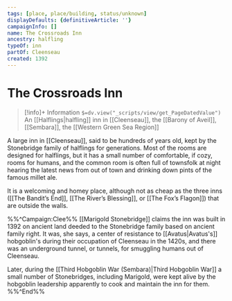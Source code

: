 ```yaml
---
tags: [place, place/building, status/unknown]
displayDefaults: {definitiveArticle: ''}
campaignInfo: []
name: The Crossroads Inn
ancestry: halfling
typeOf: inn
partOf: Cleenseau
created: 1392
---
```

# The Crossroads Inn
>[!info]+ Information
> `$=dv.view("_scripts/view/get_PageDatedValue")`
> An [[Halflings|halfling]] inn in [[Cleenseau]], the [[Barony of Aveil]], [[Sembara]], the [[Western Green Sea Region]]

A large inn in [[Cleenseau]], said to be hundreds of years old, kept by the Stonebridge family of halflings for generations. Most of the rooms are designed for halflings, but it has a small number of comfortable, if cozy, rooms for humans, and the common room is often full of townsfolk at night hearing the latest news from out of town and drinking down pints of the famous millet ale.

It is a welcoming and homey place, although not as cheap as the three inns ([[The Bandit’s End]], [[The River’s Blessing]], or [[The Fox’s Flagon]]) that are outside the walls.

%%^Campaign:Clee%%
[[Marigold Stonebridge]] claims the inn was built in 1392 on ancient land deeded to the Stonebridge family based on ancient family right. It was, she says, a center of resistance to [[Avatus|Avatus's]] hobgoblin's during their occupation of Cleenseau in the 1420s, and there was an underground tunnel, or tunnels, for smuggling humans out of Cleenseau.

Later, during the [[Third Hobgoblin War (Sembara)|Third Hobgoblin War]] a small number of Stonebridges, including Marigold, were kept alive by the hobgoblin leadership apparently to cook and maintain the inn for them. 
%%^End%%
  

